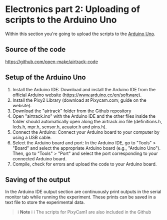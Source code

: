 # Electronics part 2: Uploading of scripts to the Arduino Uno





Within this section you're going to upload the scripts to the [Arduino Uno](electronic.yml#Arduino_Uno).


## Source of the code
https://github.com/open-make/airtrack-code

## Setup of the Arduino Uno 

1. Install the Arduino IDE: Download and install the Arduino IDE from the official Arduino website (https://www.arduino.cc/en/software).
2. Install the Pixy2 Library (download at Pixycam.com; guide on the website).
3. Download the "airtrack" folder from the Github repository
4. Open "airtrack.ino" with the Arduino IDE and the other files inside the folder should automatically open along the airtrack.ino file (definitions.h, leds.h, mpr.h, sensor.h, acuator.h and pins.h). 
5. Connect the Arduino: Connect your Arduino board to your computer by using a USB cable.
6. Select the Arduino board and port: In the Arduino IDE, go to "Tools" > "Board" and select the appropriate Arduino board (e.g., "Arduino Uno"). Then, go to "Tools" > "Port" and select the port corresponding to your connected Arduino board.
7. Compile, check for errors and upload the code to your Arduino board.



## Saving of the output

In the Arduino IDE output section are continuously print outputs in the serial monitor tab while running the experiment. These prints can be saved in a text file to store the experimental data. 


>i **Note** 
>i
>i The scripts for PixyCam1 are also included in the Github


